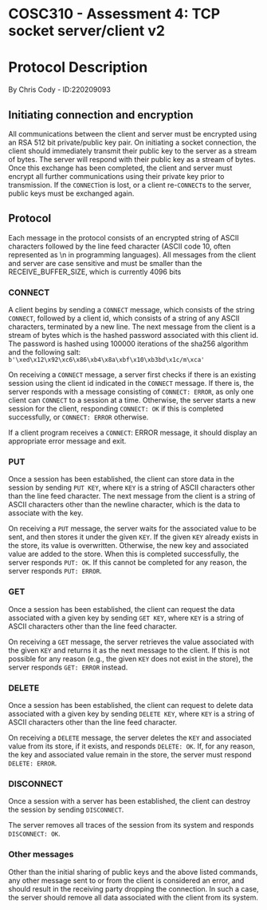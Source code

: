 # COSC310 - Assessment 4: TCP socket server/client v2
# Protocol Description
By Chris Cody - ID:220209093

## Initiating connection and encryption
All communications between the client and server must be encrypted using an RSA 512 bit private/public key pair. On initiating a socket connection, the client should immediately transmit their public key to the server as a stream of bytes. The server will respond with their public key as a stream of bytes. Once this exchange has been completed, the client and server must encrypt all further communications using their private key prior to transmission. If the `CONNECT`ion is lost, or a client re-`CONNECT`s to the server, public keys must be exchanged again.

## Protocol
Each message in the protocol consists of an encrypted string of ASCII characters followed by the line feed character (ASCII code 10, often represented as \n in programming languages). All messages from the client and server are case sensitive and must be smaller than the RECEIVE_BUFFER_SIZE, which is currently 4096 bits

### CONNECT
A client begins by sending a `CONNECT` message, which consists of the string `CONNECT`, followed by a client id, which consists of a string of any ASCII characters, terminated by a new line. The next message from the client is a stream of bytes which is the hashed password associated with this client id. The password is hashed using 100000 iterations of the sha256 algorithm and the following salt: `b'\xed\x12\x92\xc6\x86\xb4\x8a\xbf\x10\xb3bd\x1c/m\xca'`

On receiving a `CONNECT` message, a server first checks if there is an existing session using the client id indicated in the `CONNECT` message. If there is, the server responds with a message consisting of `CONNECT: ERROR`, as only one client can `CONNECT` to a session at a time. Otherwise, the server starts a new session for the client, responding `CONNECT: OK` if this is completed successfully, or `CONNECT: ERROR` otherwise.

If a client program receives a `CONNECT`: ERROR message, it should display an appropriate error message and exit.

### PUT
Once a session has been established, the client can store data in the session by sending `PUT KEY`, where `KEY` is a string of ASCII characters other than the line feed character. The next message from the client is a string of ASCII characters other than the newline character, which is the data to associate with the key.

On receiving a `PUT` message, the server waits for the associated value to be sent, and then stores it under the given `KEY`. If the given `KEY` already exists in the store, its value is overwritten. Otherwise, the new key and associated value are added to the store. When this is completed successfully, the server responds `PUT: OK`. If this cannot be completed for any reason, the server responds `PUT: ERROR`.

### GET
Once a session has been established, the client can request the data associated with a given key by sending `GET KEY`, where `KEY` is a string of ASCII characters other than the line feed character.

On receiving a `GET` message, the server retrieves the value associated with the given `KEY` and returns it as the next message to the client. If this is not possible for any reason (e.g., the given `KEY` does not exist in the store), the server responds `GET: ERROR` instead.

### DELETE
Once a session has been established, the client can request to delete data associated with a given key by sending `DELETE KEY`, where `KEY` is a string of ASCII characters other than the line feed character.

On receiving a `DELETE` message, the server deletes the `KEY` and associated value from its store, if it exists, and responds `DELETE: OK`. If, for any reason, the key and associated value remain in the store, the server must respond `DELETE: ERROR`.

### DISCONNECT
Once a session with a server has been established, the client can destroy the session by sending `DISCONNECT`.

The server removes all traces of the session from its system and responds `DISCONNECT: OK`.

### Other messages
Other than the initial sharing of public keys and the above listed commands, any other message sent to or from the client is considered an error, and should result in the receiving party dropping the connection. In such a case, the server should remove all data associated with the client from its system.